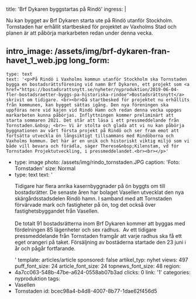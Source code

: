 title: 'Brf Dykaren byggstartas på Rindö'
ingress: |
  <p>Nu kan bygget av Brf Dykaren starta ute på Rindö utanför Stockholm. Tornstaden har erhållit startbesked för projektet av Vaxholms Stad och planen är att påbörja markarbeten redan under denna vecka.
  </p>
  
intro_image: /assets/img/brf-dykaren-fran-havet_1_web.jpg
long_form:
  -
    type: text
    text: '<p>På Rindö i Vaxholms kommun utanför Stockholm ska Tornstaden bygga en bostadsrättsförening vid namn Brf Dykaren, ett projekt som <a href="https://bostadsrattsnytt.se/nyheter/nyproduktion/2019-06-04-fler-bostadsraetter-byggs-pa-historiska-rindoe">Bostadsrättsnytt</a> skrivit om tidigare. <br><br>Då startbesked för projektet nu erhållits från kommunen, kan bygget sättas igång. Den nya föreningen ska uppföras nere vid kajen vid Rindö Hamn och redan denna vecka uppges markarbeten kunna påbörjas. Inflyttningen kommer preliminärt att starta sommaren 2021. Det står att läsa i ett pressmeddelande från Tornstaden.&nbsp; <br>– Vi är stolta och glada att vi nu kan påbörja byggnationen av vårt första projekt på Rindö och ser fram emot att fortsätta utveckla ön långsiktigt tillsammans med Rindöborna och Vaxholms kommun. Det här är en unik och historiskt viktig miljö som vi både vill bevara och förädla, säger Therese&nbsp;Kilenstam, vd för Tornstaden Projektutveckling, i pressmeddelandet.<br><br></p>'
  -
    type: image
    photo: /assets/img/rindo_tornstaden.JPG
    caption: 'Foto: Tornstaden'
    size: Normal
  -
    type: text
    text: '<p>Tidigare har flera anrika kasernbyggnader på ön byggts om till bostadsrätter. De senaste åren har bolaget&nbsp;Vasellen&nbsp;utvecklat den nya skärgårdsstadsdelen Rindö hamn. I samband med att Tornstaden förvärvade mark och fastigheter på ön, tog det också över fastighetsbyggandet från&nbsp;Vasellen.&nbsp;<br><br>De totalt 91 bostadsrätterna inom Brf Dykaren kommer att byggas med fördelningen 85 lägenheter och sex radhus.&nbsp; Av ett tidigare pressmeddelande från Tornstaden framgår att varje radhus ska få ett eget orangeri på taket. Försäljning av bostäderna startade den 23 juni i år och pågår fortfarande.&nbsp; &nbsp;</p>'
template: articles/article
sponsored: false
artikel_typ: nyhet
views: 497
puff_font_size: 24
article_font_size: 24
topnews_font_size: 48
region:
  - 4a7cc063-548b-47be-a624-0558ab07b3ad
clicks: 0
link: '1'
categories: nyproduktion
tags:
  - Vasellen
  - Tornstaden
id: bcec98a4-b4d8-4007-8b77-1dae62f456d5
